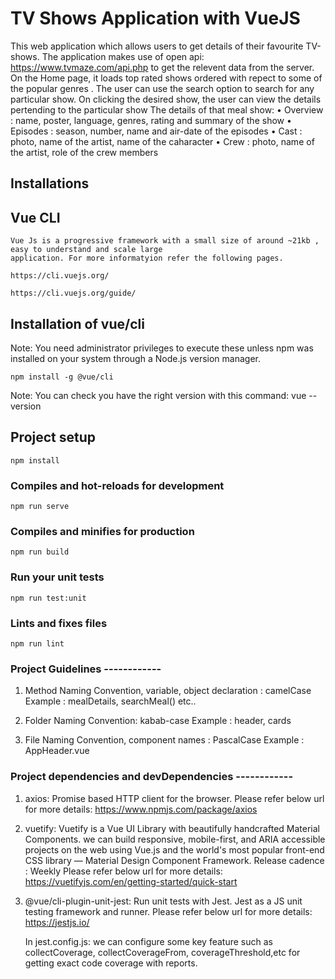 # TV Shows Application with VueJS
This web application which allows users to get details of their favourite TV-shows. The application makes 
use of open api: https://www.tvmaze.com/api.php to get the relevent data from the server.
On the Home page, it loads top rated shows ordered with repect to some of the popular genres . The user can 
use the search option to search for any particular show. On clicking the desired show, the user can view 
the details pertending to the particular show
The details of that meal show:
• Overview : name, poster, language, genres, rating and summary of the show
• Episodes : season, number, name and air-date of the episodes
• Cast : photo, name of the artist, name of the caharacter 
• Crew : photo, name of the artist, role of the crew members 

## Installations
## Vue CLI
```
Vue Js is a progressive framework with a small size of around ~21kb , easy to understand and scale large 
application. For more informatyion refer the following pages.

https://cli.vuejs.org/

https://cli.vuejs.org/guide/

```
## Installation of vue/cli
Note: You need administrator privileges to execute these unless npm was installed on your system through a 
Node.js version manager.

```
npm install -g @vue/cli

```
Note: You can check you have the right version with this command:
vue --version

## Project setup
```
npm install
```

### Compiles and hot-reloads for development
```
npm run serve
```

### Compiles and minifies for production
```
npm run build
```

### Run your unit tests
```
npm run test:unit
```

### Lints and fixes files
```
npm run lint
```

### Project Guidelines ------------

1) Method Naming Convention, 
   variable, object declaration : camelCase
   Example : mealDetails, searchMeal() etc..

2) Folder Naming Convention: kabab-case
   Example : header, cards

3) File Naming Convention, component names : PascalCase
   Example : AppHeader.vue 
 

### Project dependencies and devDependencies ------------
1. axios:
   Promise based HTTP client for the browser.
   Please refer below url for more details:
   https://www.npmjs.com/package/axios   

2. vuetify:
   Vuetify is a Vue UI Library with beautifully handcrafted Material Components. we can build responsive, 
   mobile-first, and ARIA accessible projects on the web using Vue.js and the world's most popular 
   front-end CSS library — Material Design Component Framework. Release cadence : Weekly
   Please refer below url for more details:
   https://vuetifyjs.com/en/getting-started/quick-start

3. @vue/cli-plugin-unit-jest:
   Run unit tests with Jest. Jest as a JS unit testing framework and runner.
   Please refer below url for more details:
   https://jestjs.io/

   In jest.config.js: we can configure some key feature such as collectCoverage, collectCoverageFrom, 
   coverageThreshold,etc for getting exact code coverage with reports.